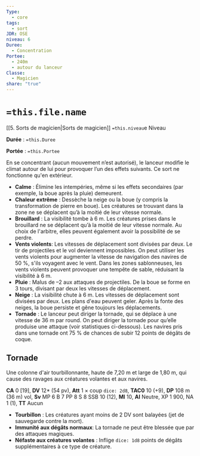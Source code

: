 ```yaml
---
Type:
  - core
tags:
  - sort
JDR: OSE
niveau: 6
Duree:
  - Concentration
Portee:
  - 240m
  - autour du lanceur
Classe:
  - Magicien
share: "true"
---
```

# `=this.file.name`  

[[5. Sorts de magicien|Sorts de magicien]] `=this.niveau`e Niveau

**Durée** : `=this.Duree` 

**Portée** : `=this.Portee`

En se concentrant (aucun mouvement n’est autorisé), le lanceur modifie le climat autour de lui pour provoquer l’un des effets suivants. Ce sort ne fonctionne qu'en extérieur.

- **Calme** : Élimine les intempéries, même si les effets secondaires (par exemple, la boue après la pluie) demeurent.
- **Chaleur extrême** : Dessèche la neige ou la boue (y compris la transformation de pierre en boue). Les créatures se trouvant dans la zone ne se déplacent qu’à la moitié de leur vitesse normale.
- **Brouillard** : La visibilité tombe à 6 m. Les créatures prises dans le brouillard ne se déplacent qu’à la moitié de leur vitesse normale. Au choix de l'arbitre, elles peuvent également avoir la possibilité de se perdre.
- **Vents violents**: Les vitesses de déplacement sont divisées par deux. Le tir de projectiles et le vol deviennent impossibles. On peut utiliser les vents violents pour augmenter la vitesse de navigation des navires de 50 %, s'ils voyagent avec le vent. Dans les zones sablonneuses, les vents violents peuvent provoquer une tempête de sable, réduisant la visibilité à 6 m.
- **Pluie** : Malus de –2 aux attaques de projectiles. De la boue se forme en 3 tours, divisant par deux les vitesses de déplacement.
- **Neige** : La visibilité chute à 6 m. Les vitesses de déplacement sont divisées par deux. Les plans d'eau peuvent geler. Après la fonte des neiges, la boue persiste et gêne toujours les déplacements.
- **Tornade** : Le lanceur peut diriger la tornade, qui se déplace à une vitesse de 36 m par round. On peut diriger la tornade pour qu’elle produise une attaque (voir statistiques ci-dessous). Les navires pris dans une tornade ont 75 % de chances de subir 12 points de dégâts de coque.

## Tornade
Une colonne d'air tourbillonnante, haute de 7,20 m et large de 1,80 m, qui cause des ravages aux créatures volantes et aux navires.

**CA** 0 [19], **DV** 12* (54 pv), **Att** 1 × coup `dice: 2d8`, **TAC0** 10 (+9), **DP** 108 m (36 m) vol, **Sv** MP 6 B 7 PP 8 S 8 SSB 10 (12), **Ml** 10, **Al** Neutre, XP 1 900, NA 1 (1), **TT** Aucun

- **Tourbillon** : Les créatures ayant moins de 2 DV sont balayées (jet de sauvegarde contre la mort).
- **Immunité aux dégâts normaux**: La tornade ne peut être blessée que par des attaques magiques.
- **Néfaste aux créatures volantes** : Inflige `dice: 1d8` points de dégâts supplémentaires à ce type de créature.